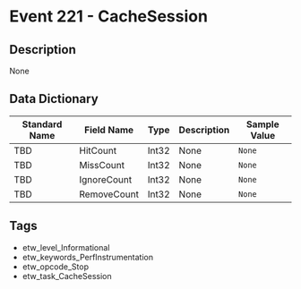 # Event 221 - CacheSession

## Description
None

## Data Dictionary
|Standard Name|Field Name|Type|Description|Sample Value|
|---|---|---|---|---|
|TBD|HitCount|Int32|None|`None`|
|TBD|MissCount|Int32|None|`None`|
|TBD|IgnoreCount|Int32|None|`None`|
|TBD|RemoveCount|Int32|None|`None`|

## Tags
* etw_level_Informational
* etw_keywords_PerfInstrumentation
* etw_opcode_Stop
* etw_task_CacheSession